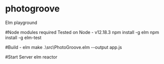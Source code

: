 # photogroove
Elm playground

#Node modules required 
Tested on Node - v12.18.3
npm install -g elm 
npm install -g elm-test


#Build - 
elm make .\src\PhotoGroove.elm --output app.js

#Start Server 
elm reactor



